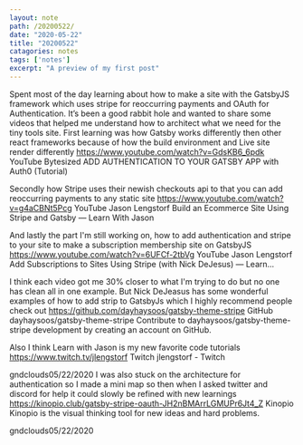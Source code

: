 ```yaml
---
layout: note
path: /20200522/
date: "2020-05-22"
title: "20200522"
catagories: notes
tags: ['notes']
excerpt: "A preview of my first post"
---
```



Spent most of the day learning about how to make a site with the GatsbyJS framework which uses stripe for reoccurring payments and OAuth for Authentication. It’s been a good rabbit hole and wanted to share some videos that helped me understand how to architect what we need for the tiny tools site.
First learning was how Gatsby works differently then other react frameworks because of how the build environment and Live site render differently https://www.youtube.com/watch?v=GdsKB6_6pdk
YouTube
Bytesized
ADD AUTHENTICATION TO YOUR GATSBY APP with Auth0 (Tutorial)

Secondly how Stripe uses their newish checkouts api to that you can add reoccurring  payments to any static site https://www.youtube.com/watch?v=g4aCBNt5Pcg
YouTube
Jason Lengstorf
Build an Ecommerce Site Using Stripe and Gatsby — Learn With Jason

And lastly the part I'm still working on, how to add authentication and stripe to your site to make a subscription membership site on GatsbyJS https://www.youtube.com/watch?v=6UFCf-2tbVg
YouTube
Jason Lengstorf
Add Subscriptions to Sites Using Stripe (with Nick DeJesus) — Learn...

I think each video got me 30% closer to what I'm trying to do but no one has clean all in one example. But Nick DeJeasus has some wonderful examples of how to add strip to GatsbyJs which I highly recommend people check out https://github.com/dayhaysoos/gatsby-theme-stripe
GitHub
dayhaysoos/gatsby-theme-stripe
Contribute to dayhaysoos/gatsby-theme-stripe development by creating an account on GitHub.

Also I think Learn with Jason is my new favorite code tutorials https://www.twitch.tv/jlengstorf
Twitch
jlengstorf - Twitch

gndclouds05/22/2020
I was also stuck on the architecture for authentication so I made a mini map so then when I asked twitter and discord for help it could slowly be refined with new learnings https://kinopio.club/gatsby-stripe-oauth-JH2nBMArrLGMUPr6Jt4_Z
Kinopio
Kinopio is the visual thinking tool for new ideas and hard problems.

gndclouds05/22/2020

